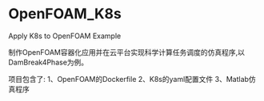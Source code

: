 # OpenFOAM_K8s
Apply K8s to OpenFOAM Example

制作OpenFOAM容器化应用并在云平台实现科学计算任务调度的仿真程序,以DamBreak4Phase为例。

项目包含了:
1、OpenFOAM的Dockerfile
2、K8s的yaml配置文件
3、Matlab仿真程序
